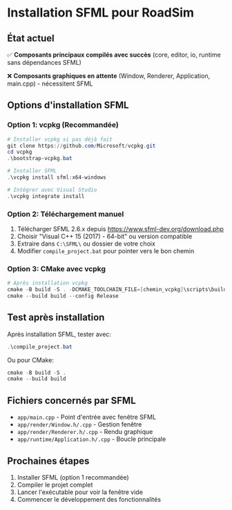 # Installation SFML pour RoadSim

## État actuel
✅ **Composants principaux compilés avec succès** (core, editor, io, runtime sans dépendances SFML)

❌ **Composants graphiques en attente** (Window, Renderer, Application, main.cpp) - nécessitent SFML

## Options d'installation SFML

### Option 1: vcpkg (Recommandée)
```powershell
# Installer vcpkg si pas déjà fait
git clone https://github.com/Microsoft/vcpkg.git
cd vcpkg
.\bootstrap-vcpkg.bat

# Installer SFML
.\vcpkg install sfml:x64-windows

# Intégrer avec Visual Studio
.\vcpkg integrate install
```

### Option 2: Téléchargement manuel
1. Télécharger SFML 2.6.x depuis https://www.sfml-dev.org/download.php
2. Choisir "Visual C++ 15 (2017) - 64-bit" ou version compatible
3. Extraire dans `C:\SFML\` ou dossier de votre choix
4. Modifier `compile_project.bat` pour pointer vers le bon chemin

### Option 3: CMake avec vcpkg
```powershell
# Après installation vcpkg
cmake -B build -S . -DCMAKE_TOOLCHAIN_FILE=[chemin_vcpkg]\scripts\buildsystems\vcpkg.cmake
cmake --build build --config Release
```

## Test après installation

Après installation SFML, tester avec:
```powershell
.\compile_project.bat
```

Ou pour CMake:
```powershell
cmake -B build -S .
cmake --build build
```

## Fichiers concernés par SFML
- `app/main.cpp` - Point d'entrée avec fenêtre SFML
- `app/render/Window.h/.cpp` - Gestion fenêtre
- `app/render/Renderer.h/.cpp` - Rendu graphique
- `app/runtime/Application.h/.cpp` - Boucle principale

## Prochaines étapes
1. Installer SFML (option 1 recommandée)
2. Compiler le projet complet
3. Lancer l'exécutable pour voir la fenêtre vide
4. Commencer le développement des fonctionnalités